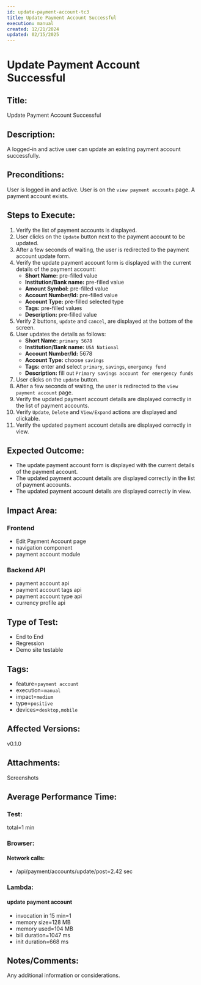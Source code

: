 ```yaml
---
id: update-payment-account-tc3
title: Update Payment Account Successful
execution: manual
created: 12/21/2024
updated: 02/15/2025
---
```


# Update Payment Account Successful

## Title:

Update Payment Account Successful

## Description:

A logged-in and active user can update an existing payment account successfully.

## Preconditions:

User is logged in and active. User is on the `view payment accounts` page. A payment account exists.

## Steps to Execute:

1. Verify the list of payment accounts is displayed.
2. User clicks on the `Update` button next to the payment account to be updated.
3. After a few seconds of waiting, the user is redirected to the payment account update form.
4. Verify the update payment account form is displayed with the current details of the payment account:
   - **Short Name:** pre-filled value
   - **Institution/Bank name:** pre-filled value
   - **Amount Symbol:** pre-filled value
   - **Account Number/Id:** pre-filled value
   - **Account Type:** pre-filled selected type
   - **Tags:** pre-filled values
   - **Description:** pre-filled value
5. Verify 2 buttons, `update` and `cancel`, are displayed at the bottom of the screen.
6. User updates the details as follows:
   - **Short Name:** `primary 5678`
   - **Institution/Bank name:** `USA National`
   - **Account Number/Id:** 5678
   - **Account Type:** choose `savings`
   - **Tags:** enter and select `primary`, `savings`, `emergency fund`
   - **Description:** fill out `Primary savings account for emergency funds`
7. User clicks on the `update` button.
8. After a few seconds of waiting, the user is redirected to the `view payment account` page.
9. Verify the updated payment account details are displayed correctly in the list of payment accounts.
10. Verify `Update`, `Delete` and `View/Expand` actions are displayed and clickable.
11. Verify the updated payment account details are displayed correctly in view.

## Expected Outcome:

- The update payment account form is displayed with the current details of the payment account.
- The updated payment account details are displayed correctly in the list of payment accounts.
- The updated payment account details are displayed correctly in view.

## Impact Area:

### Frontend

- Edit Payment Account page
- navigation component
- payment account module

### Backend API

- payment account api
- payment account tags api
- payment account type api
- currency profile api

## Type of Test:

- End to End
- Regression
- Demo site testable

## Tags:

- feature=`payment account`
- execution=`manual`
- impact=`medium`
- type=`positive`
- devices=`desktop,mobile`

## Affected Versions:

v0.1.0

## Attachments:

Screenshots

## Average Performance Time:

### Test:

total=1 min

### Browser:

#### Network calls:

- /api/payment/accounts/update/post=2.42 sec

### Lambda:

#### update payment account

- invocation in 15 min=1
- memory size=128 MB
- memory used=104 MB
- bill duration=1047 ms
- init duration=668 ms

## Notes/Comments:

Any additional information or considerations.
